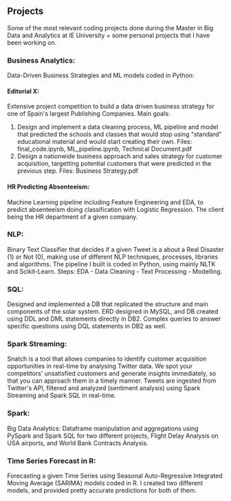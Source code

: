## Projects
Some of the most relevant coding projects done during the Master in Big Data and Analytics at IE University + some personal projects that I have been working on.

### Business Analytics:
Data-Driven Business Strategies and ML models coded in Python:
  
#### Editorial X:
Extensive project competition to build a data driven business strategy for one of Spain's largest Publishing Companies. Main goals:
1. Design and implement a data cleaning process, ML pipeline and model that predicted the schools and classes that would stop using 
"standard" educational material and would start creating their own. Files: final_code.ipynb, ML_pipeline.ipynb, Technical Document.pdf
2. Design a nationwide business approach and sales strategy for customer acquisition, targetting potential customers that were predicted
in the previous step. Files: Business Strategy.pdf

#### HR Predicting Absenteeism:
Machine Learning pipeline including Feature Engineering and EDA, to predict absenteeism doing classification with Logistic Regression. The client being the HR department of a given company.


### NLP:
Binary Text Classifier that decides if a given Tweet is a about a Real Disaster (1) or Not (0), making use of different 
NLP techniques, processes, libraries and algorithms. The pipeline I built is coded in Python, using mainly NLTK and Scikit-Learn. Steps:
EDA - Data Cleaning - Text Processing - Modelling. 


### SQL:
Designed and implemented a DB that replicated the structure and main components of the solar system. ERD designed in MySQL, and DB created using DDL and DML statements directly in DB2. Complex queries to answer specific questions using DQL statements in DB2 as well.


### Spark Streaming:
Snatch is a tool that allows companies to identify customer acquisition opportunities in real-time by analysing Twitter data. We spot your competitors’ unsatisfied customers and generate insights immediately, so that you can approach them in a timely manner. Tweets are ingested from Twitter's API, filtered and analyzed (sentiment analysis) using Spark Streaming and Spark SQL in real-time.


### Spark:
Big Data Analytics: Dataframe manipulation and aggregations using PySpark and Spark SQL for two different projects, Flight Delay Analysis on USA airports, and World Bank Contracts Analysis.


### Time Series Forecast in R:
Forecasting a given Time Series using Seasonal Auto-Regressive Integrated Moving Average (SARIMA) models coded in R. I created two different models, and provided pretty accurate predictions for both of them.
